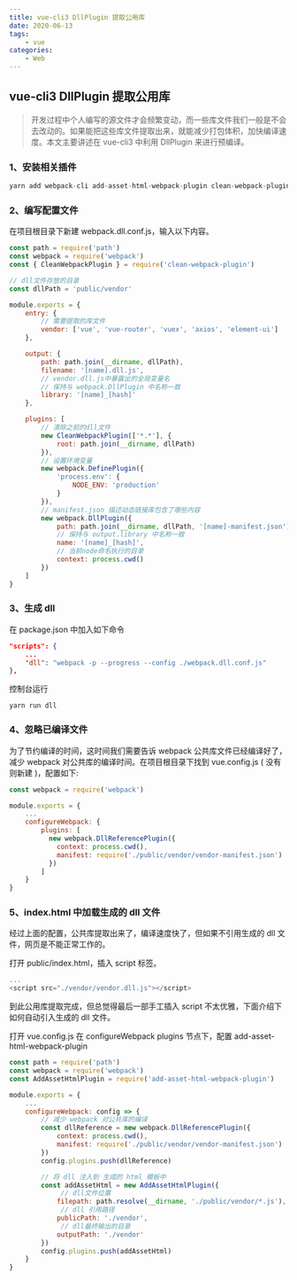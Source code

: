 ```yaml
---
title: vue-cli3 DllPlugin 提取公用库
date: 2020-06-13
tags:
    - vue
categories:
    - Web
---
```


## vue-cli3 DllPlugin 提取公用库

> 开发过程中个人编写的源文件才会频繁变动，而一些库文件我们一般是不会去改动的。如果能把这些库文件提取出来，就能减少打包体积，加快编译速度。本文主要讲述在 vue-cli3 中利用 DllPlugin 来进行预编译。

### 1、安装相关插件

```js
yarn add webpack-cli add-asset-html-webpack-plugin clean-webpack-plugin --D
```

### 2、编写配置文件

在项目根目录下新建 webpack.dll.conf.js，输入以下内容。

```js
const path = require('path')
const webpack = require('webpack')
const { CleanWebpackPlugin } = require('clean-webpack-plugin')

// dll文件存放的目录
const dllPath = 'public/vendor'

module.exports = {
    entry: {
        // 需要提取的库文件
        vendor: ['vue', 'vue-router', 'vuex', 'axios', 'element-ui']
    },

    output: {
        path: path.join(__dirname, dllPath),
        filename: '[name].dll.js',
        // vendor.dll.js中暴露出的全局变量名
        // 保持与 webpack.DllPlugin 中名称一致
        library: '[name]_[hash]'
    },

    plugins: [
        // 清除之前的dll文件
        new CleanWebpackPlugin(['*.*'], {
            root: path.join(__dirname, dllPath)
        }),
        // 设置环境变量
        new webpack.DefinePlugin({
            'process.env': {
                NODE_ENV: 'production'
            }
        }),
        // manifest.json 描述动态链接库包含了哪些内容
        new webpack.DllPlugin({
            path: path.join(__dirname, dllPath, '[name]-manifest.json'),
            // 保持与 output.library 中名称一致
            name: '[name]_[hash]',
            // 当前node命名执行的目录
            context: process.cwd()
        })
    ]
}
```

### 3、生成 dll

在 package.json 中加入如下命令

```json
"scripts": {
    ...
    "dll": "webpack -p --progress --config ./webpack.dll.conf.js"
},
```

控制台运行

```shell
yarn run dll
```

### 4、忽略已编译文件

为了节约编译的时间，这时间我们需要告诉 webpack 公共库文件已经编译好了，减少 webpack 对公共库的编译时间。在项目根目录下找到 vue.config.js ( 没有则新建 )，配置如下:

```js
const webpack = require('webpack')

module.exports = {
    ...
    configureWebpack: {
        plugins: [
          new webpack.DllReferencePlugin({
            context: process.cwd(),
            manifest: require('./public/vendor/vendor-manifest.json')
          })
        ]
    }
}
```

### 5、index.html 中加载生成的 dll 文件

经过上面的配置，公共库提取出来了，编译速度快了，但如果不引用生成的 dll 文件，网页是不能正常工作的。

打开 public/index.html，插入 script 标签。

```js
...
<script src="./vendor/vendor.dll.js"></script>
```

到此公用库提取完成，但总觉得最后一部手工插入 script 不太优雅，下面介绍下如何自动引入生成的 dll 文件。

打开 vue.config.js 在 configureWebpack plugins 节点下，配置 add-asset-html-webpack-plugin

```js
const path = require('path')
const webpack = require('webpack')
const AddAssetHtmlPlugin = require('add-asset-html-webpack-plugin')

module.exports = {
    ...
    configureWebpack: config => {
        // 减少 webpack 对公共库的编译
        const dllReference = new webpack.DllReferencePlugin({
            context: process.cwd(),
            manifest: require('./public/vendor/vendor-manifest.json')
        })
        config.plugins.push(dllReference)

        // 将 dll 注入到 生成的 html 模板中
        const addAssetHtml = new AddAssetHtmlPlugin({
             // dll文件位置
            filepath: path.resolve(__dirname, './public/vendor/*.js'),
             // dll 引用路径
            publicPath: './vendor',
             // dll最终输出的目录
            outputPath: './vendor'
        })
        config.plugins.push(addAssetHtml)
    }
}
```
